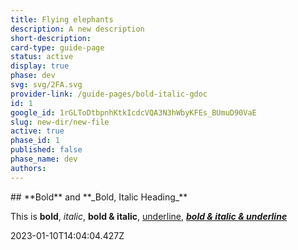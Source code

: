 ```yaml
---
title: Flying elephants
description: A new description
short-description: 
card-type: guide-page
status: active
display: true
phase: dev
svg: svg/2FA.svg
provider-link: /guide-pages/bold-italic-gdoc
id: 1
google_id: 1rGLToDtbpnhKtkIcdcVQA3N3hWbyKFEs_BUmuD90VaE
slug: new-dir/new-file
active: true
phase_id: 1
published: false
phase_name: dev
authors: 
---
```

<div class="content-section">
<div class="section-container" markdown="1">
## **Bold** and **_Bold, Italic Heading_**


This is **bold**, _italic_, **bold & italic**, <ins>underline</ins>, **_<ins>bold & italic & underline</ins>_**
</div>
</div> 2023-01-10T14:04:04.427Z